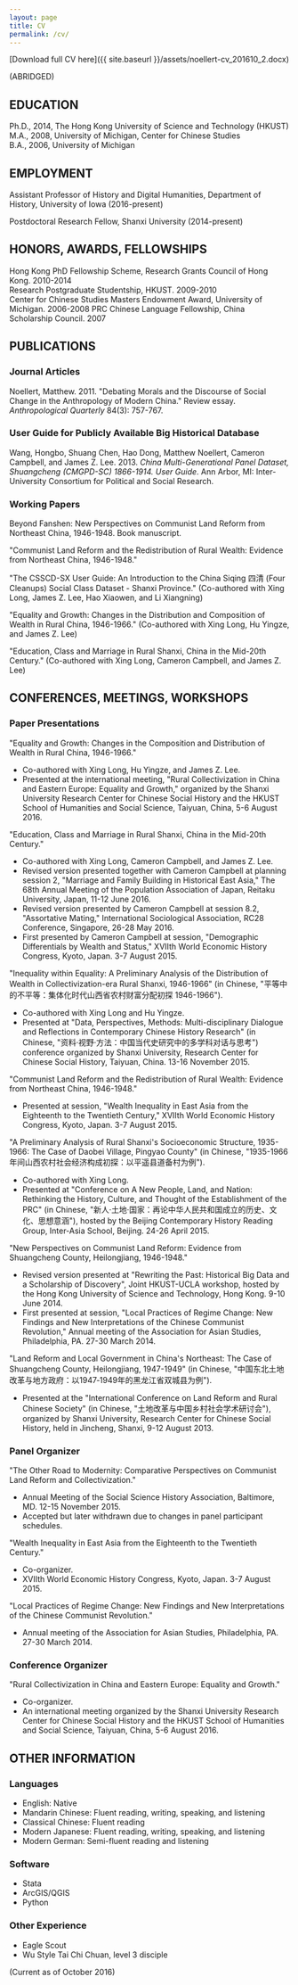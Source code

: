 ```yaml
---
layout: page
title: CV	
permalink: /cv/
---
```


[Download full CV here]({{ site.baseurl }}/assets/noellert-cv_201610_2.docx)

(ABRIDGED)

## EDUCATION

Ph.D., 2014, The Hong Kong University of Science and Technology (HKUST)  
M.A., 2008, University of Michigan, Center for Chinese Studies  
B.A., 2006, University of Michigan  

## EMPLOYMENT

Assistant Professor of History and Digital Humanities, Department of History, University of Iowa (2016-present)

Postdoctoral Research Fellow, Shanxi University (2014-present)

## HONORS, AWARDS, FELLOWSHIPS
Hong Kong PhD Fellowship Scheme, Research Grants Council of Hong Kong. 2010-2014  
Research Postgraduate Studentship, HKUST. 2009-2010  
Center for Chinese Studies Masters Endowment Award, University of Michigan. 2006-2008
PRC Chinese Language Fellowship, China Scholarship Council. 2007

## PUBLICATIONS

### Journal Articles
Noellert, Matthew. 2011. "Debating Morals and the Discourse of Social Change in the Anthropology of Modern China." Review essay. *Anthropological Quarterly* 84(3): 757-767.

### User Guide for Publicly Available Big Historical Database 
Wang, Hongbo, Shuang Chen, Hao Dong, Matthew Noellert, Cameron Campbell, and James Z. Lee. 2013. *China Multi-Generational Panel Dataset, Shuangcheng (CMGPD-SC) 1866-1914. User Guide*. Ann Arbor, MI: Inter-University Consortium for Political and Social Research.

### Working Papers
Beyond Fanshen: New Perspectives on Communist Land Reform from Northeast China, 1946-1948. Book manuscript.

"Communist Land Reform and the Redistribution of Rural Wealth: Evidence from Northeast China, 1946-1948." 

"The CSSCD-SX User Guide: An Introduction to the China Siqing 四清 (Four Cleanups) Social Class Dataset - Shanxi Province." (Co-authored with Xing Long, James Z. Lee, Hao Xiaowen, and Li Xiangning)

"Equality and Growth: Changes in the Distribution and Composition of Wealth in Rural China, 1946-1966." (Co-authored with Xing Long, Hu Yingze, and James Z. Lee)

"Education, Class and Marriage in Rural Shanxi, China in the Mid-20th Century." (Co-authored with Xing Long, Cameron Campbell, and James Z. Lee)

## CONFERENCES, MEETINGS, WORKSHOPS

### Paper Presentations
"Equality and Growth: Changes in the Composition and Distribution of Wealth in Rural China, 1946-1966."

- Co-authored with Xing Long, Hu Yingze, and James Z. Lee.
- Presented at the international meeting, "Rural Collectivization in China and Eastern Europe: Equality and Growth," organized by the Shanxi University Research Center for Chinese Social History and the HKUST School of Humanities and Social Science, Taiyuan, China, 5-6 August 2016.  

"Education, Class and Marriage in Rural Shanxi, China in the Mid-20th Century."

- Co-authored with Xing Long, Cameron Campbell, and James Z. Lee.
- Revised version presented together with Cameron Campbell at planning session 2, "Marriage and Family Building in Historical East Asia," The 68th Annual Meeting of the Population Association of Japan, Reitaku University, Japan, 11-12 June 2016.
- Revised version presented by Cameron Campbell at session 8.2, "Assortative Mating," International Sociological Association, RC28 Conference, Singapore, 26-28 May 2016.
- First presented by Cameron Campbell at session, "Demographic Differentials by Wealth and Status," XVIIth World Economic History Congress, Kyoto, Japan. 3-7 August 2015.

"Inequality within Equality: A Preliminary Analysis of the Distribution of Wealth in Collectivization-era Rural Shanxi, 1946-1966" (in Chinese, "平等中的不平等：集体化时代山西省农村财富分配初探 1946-1966"). 

- Co-authored with Xing Long and Hu Yingze. 
- Presented at "Data, Perspectives, Methods: Multi-disciplinary Dialogue and Reflections in Contemporary Chinese History Research" (in Chinese, "资料·视野·方法：中国当代史研究中的多学科对话与思考") conference organized by Shanxi University, Research Center for Chinese Social History, Taiyuan, China. 13-16 November 2015. 

"Communist Land Reform and the Redistribution of Rural Wealth: Evidence from Northeast China, 1946-1948."

- Presented at session, "Wealth Inequality in East Asia from the Eighteenth to the Twentieth Century," XVIIth World Economic History Congress, Kyoto, Japan. 3-7 August 2015.

"A Preliminary Analysis of Rural Shanxi's Socioeconomic Structure, 1935-1966: The Case of Daobei Village, Pingyao County" (in Chinese, "1935-1966年间山西农村社会经济构成初探：以平遥县道备村为例").

- Co-authored with Xing Long.
- Presented at "Conference on A New People, Land, and Nation: Rethinking the History, Culture, and Thought of the Establishment of the PRC" (in Chinese, "新人·土地·国家：再论中华人民共和国成立的历史、文化、思想意涵"), hosted by the Beijing Contemporary History Reading Group, Inter-Asia School, Beijing. 24-26 April 2015. 

"New Perspectives on Communist Land Reform: Evidence from Shuangcheng County, Heilongjiang, 1946-1948." 

- Revised version presented at "Rewriting the Past: Historical Big Data and a Scholarship of Discovery", Joint HKUST-UCLA workshop, hosted by the Hong Kong University of Science and Technology, Hong Kong. 9-10 June 2014. 
- First presented at session, "Local Practices of Regime Change: New Findings and New Interpretations of the Chinese Communist Revolution," Annual meeting of the Association for Asian Studies, Philadelphia, PA. 27-30 March 2014.

"Land Reform and Local Government in China's Northeast: The Case of Shuangcheng County, Heilongjiang, 1947-1949" (in Chinese, "中国东北土地改革与地方政府：以1947‐1949年的黑龙江省双城县为例"). 

- Presented at the "International Conference on Land Reform and Rural Chinese Society" (in Chinese, "土地改革与中国乡村社会学术研讨会"), organized by Shanxi University, Research Center for Chinese Social History, held in Jincheng, Shanxi, 9-12 August 2013. 

### Panel Organizer 
"The Other Road to Modernity: Comparative Perspectives on Communist Land Reform and Collectivization."

- Annual Meeting of the Social Science History Association, Baltimore, MD. 12-15 November 2015.
- Accepted but later withdrawn due to changes in panel participant schedules. 

"Wealth Inequality in East Asia from the Eighteenth to the Twentieth Century."

- Co-organizer.
- XVIIth World Economic History Congress, Kyoto, Japan. 3-7 August 2015.  

"Local Practices of Regime Change: New Findings and New Interpretations of the Chinese Communist Revolution."

- Annual meeting of the Association for Asian Studies, Philadelphia, PA. 27-30 March 2014.

### Conference Organizer
"Rural Collectivization in China and Eastern Europe: Equality and Growth."
  
- Co-organizer.
- An international meeting organized by the Shanxi University Research Center for Chinese Social History and the HKUST School of Humanities and Social Science, Taiyuan, China, 5-6 August 2016.

## OTHER INFORMATION

### Languages

- English: Native
- Mandarin Chinese: Fluent reading, writing, speaking, and listening
- Classical Chinese: Fluent reading
- Modern Japanese: Fluent reading, writing, speaking, and listening
- Modern German: Semi-fluent reading and listening  

### Software  

- Stata
- ArcGIS/QGIS
- Python

### Other Experience

- Eagle Scout
- Wu Style Tai Chi Chuan, level 3 disciple

(Current as of October 2016)
